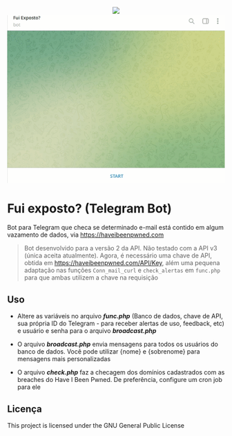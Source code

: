 <p align="center">
  <img src="https://cdn-icons-png.flaticon.com/512/564/564619.png" width=150 /><br>
  <img src="https://raw.githubusercontent.com/pedropamn/fuiexposto/master/fuiexposto.gif" width=600 />
</p>

# Fui exposto? (Telegram Bot)
Bot para Telegram que checa se determinado e-mail está contido em algum vazamento de dados, via https://haveibeenpwned.com


> Bot desenvolvido para a versão 2 da API. Não testado com a API v3 (única aceita atualmente). Agora, é necessário uma chave de API, obtida em https://haveibeenpwned.com/API/Key, além uma pequena adaptação nas funções ```Conn_mail_curl``` e ```check_alertas``` em ```func.php``` para que ambas utilizem a chave na requisição

## Uso

*  Altere as variáveis no arquivo ***func.php*** (Banco de dados, chave de API, sua própria ID do Telegram - para receber alertas de uso, feedback, etc) e usuário e senha para o arquivo ***broadcast.php***

*  O arquivo ***broadcast.php*** envia mensagens para todos os usuários do banco de dados. Você pode utilizar {nome} e {sobrenome} para mensagens mais personalizadas

* O arquivo ***check.php*** faz a checagem dos domínios cadastrados com as breaches do Have I Been Pwned. De preferência, configure um cron job para ele

## Licença

This project is licensed under the GNU General Public License

